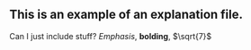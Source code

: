## This is an example of an explanation file.


Can I just include stuff? *Emphasis*, **bolding**, $\sqrt{7}$
